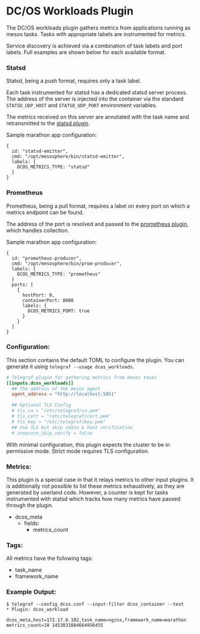# DC/OS Workloads Plugin

The DC/OS workloads plugin gathers metrics from applications running as mesos tasks. Tasks with appropriate labels are
instrumented for metrics. 

Service discovery is achieved via a combination of task labels and port labels. Full examples are shown below for each
available format. 

### Statsd

Statsd, being a push format, requires only a task label. 

Each task instrumented for statsd has a dedicated statsd server process. The address of the server is injected into the
container via the standard `STATSD_UDP_HOST` and `STATSD_UDP_PORT` environment variables. 

The metrics received on this server are annotated with the task name and retransmitted to the
[statsd plugin](../statsd). 

Sample marathon app configuration:

```
{
  id: "statsd-emitter",
  cmd: "/opt/mesosphere/bin/statsd-emitter",
  labels: {
    DCOS_METRICS_TYPE: "statsd"
  }
}
```

### Prometheus

Prometheus, being a pull format, requires a label on every port on which a metrics endpoint can be found. 

The address of the port is resolved and passed to the [prometheus plugin](../prometheus), which handles collection.

Sample marathon app configuration:

```
{
  id: "prometheus-producer",
  cmd: "/opt/mesosphere/bin/prom-producer",
  labels: {
    DCOS_METRICS_TYPE: "prometheus"
  }
  ports: [
    {
      hostPort: 0,
      containerPort: 8080
      labels: {
        DCOS_METRICS_PORT: true
      }
    }
  ]
}
```

### Configuration:

This section contains the default TOML to configure the plugin.  You can
generate it using `telegraf --usage dcos_workloads`.

```toml
# Telegraf plugin for gathering metrics from mesos tasks
[[inputs.dcos_workloads]]
  ## The address of the mesos agent
  agent_address = "http://localhost:5051"

  ## Optional TLS Config
  # tls_ca = "/etc/telegraf/ca.pem"
  # tls_cert = "/etc/telegraf/cert.pem"
  # tls_key = "/etc/telegraf/key.pem"
  ## Use TLS but skip chain & host verification
  # insecure_skip_verify = false
```

With minimal configuration, this plugin expects the cluster to be in permissive
mode. Strict mode requires TLS configuration. 

### Metrics:

This plugin is a special case in that it relays metrics to other input plugins. It is additionally not possible to list
these metrics exhaustively, as they are generated by userland code. However, a counter is kept for tasks instrumented
with statsd which tracks how many metrics have passed through the plugin.

 - dcos_meta
   - fields:
     - metrics_count

### Tags:

All metrics have the following tags:

 - task_name
 - framework_name

### Example Output:

<!-- TODO: expand with all metrics -->
```
$ telegraf --config dcos.conf --input-filter dcos_container --test
* Plugin: dcos_workload
    dcos_meta,host=172.17.8.102,task_name=nginx,framework_name=marathon metrics_count=10 1453831884664956455
```
